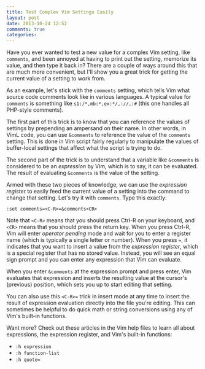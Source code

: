 ```yaml
---
title: Test Complex Vim Settings Easily
layout: post
date: 2013-10-24 12:52
comments: true
categories: 
---
```

Have you ever wanted to test a new value for a complex Vim setting, like 
`comments`, and been annoyed at having to print out the setting, memorize its 
value, and then type it back in? There are a couple of ways around this that 
are much more convenient, but I'll show you a great trick for getting the 
current value of a setting to work from.<!--more-->

As an example, let's stick with the `comments` setting, which tells Vim what 
source code comments look like in various languages. A typical value for 
`comments` is something like `s1:/*,mb:*,ex:*/,://,:#` (this one handles all 
PHP-style comments).

The first part of this trick is to know that you can reference the values of 
settings by prepending an ampersand on their name. In other words, in VimL 
code, you can use `&comments` to reference the value of the `comments` 
setting. This is done in Vim script fairly regularly to manipulate the values 
of buffer-local settings that affect what the script is trying to do.

The second part of the trick is to understand that a variable like `&comments` 
is considered to be an *expression* by Vim, which is to say, it can be 
evaluated. The result of evaluating `&comments` is the value of the setting.

Armed with these two pieces of knowledge, we can use the *expression register* 
to easily feed the current value of a setting into the command to change that 
setting. Let's try it with `comments`. Type this exactly:

```
:set comments=<C-R>=&comments<CR>
```

Note that `<C-R>` means that you should press Ctrl-R on your keyboard, and 
`<CR>` means that you should press the return key. When you press Ctrl-R, Vim 
will enter *operator pending* mode and wait for you to enter a register name 
(which is typically a single letter or number). When you press `=`, it 
indicates that you want to insert a value from the *expression register*, 
which is a special register that has no stored value. Instead, you will see an 
equal sign prompt and you can enter any expression that Vim can evaluate.

When you enter `&comments` at the expression prompt and press enter, Vim 
evaluates that expression and inserts the resulting value at the cursor's 
(previous) position, which sets you up to start editing that setting.

You can also use this `<C-R>=` trick in insert mode at any time to insert the 
result of expression evaluation directly into the file you're editing. This 
can sometimes be helpful to do quick math or string conversions using any of 
Vim's built-in functions.

Want more? Check out these articles in the Vim help files to learn all about 
expressions, the expression register, and Vim's built-in functions:

* `:h expression`
* `:h function-list`
* `:h quote=`
